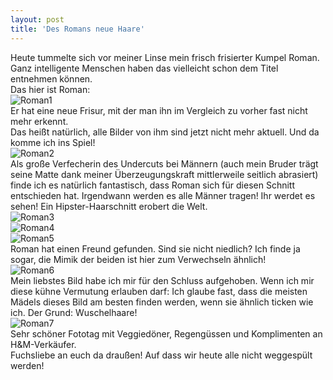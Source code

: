 ```yaml
---
layout: post
title: 'Des Romans neue Haare'
---
```


Heute tummelte sich vor meiner Linse mein frisch frisierter Kumpel Roman. Ganz intelligente Menschen haben das vielleicht schon dem Titel entnehmen können.  
Das hier ist Roman:  
![Roman1](https://farm4.staticflickr.com/3768/13333798414_9123d26c29_c.jpg)  
Er hat eine neue Frisur, mit der man ihn im Vergleich zu vorher fast nicht mehr erkennt.  
Das heißt natürlich, alle Bilder von ihm sind jetzt nicht mehr aktuell. Und da komme ich ins Spiel!  
![Roman2](https://farm4.staticflickr.com/3766/13333418715_8fcdbd2cfb_c.jpg)  
Als große Verfecherin des Undercuts bei Männern (auch mein Bruder trägt seine Matte dank meiner Überzeugungskraft mittlerweile seitlich abrasiert) finde ich es natürlich fantastisch, dass Roman sich für diesen Schnitt entschieden hat. Irgendwann werden es alle Männer tragen! Ihr werdet es sehen! Ein Hipster-Haarschnitt erobert die Welt.  
![Roman3](https://farm3.staticflickr.com/2869/13333555343_218d78223b_c.jpg)  
![Roman4](https://farm3.staticflickr.com/2818/13333412045_9d8f2d92e6_c.jpg)  
![Roman5](https://farm8.staticflickr.com/7199/13333800574_6bd9f31884_c.jpg)  
Roman hat einen Freund gefunden. Sind sie nicht niedlich? Ich finde ja sogar, die Mimik der beiden ist hier zum Verwechseln ähnlich!  
![Roman6](https://farm8.staticflickr.com/7349/13333416495_ab53c21855_c.jpg)  
Mein liebstes Bild habe ich mir für den Schluss aufgehoben. Wenn ich mir diese kühne Vermutung erlauben darf: Ich glaube fast, dass die meisten Mädels dieses Bild am besten finden werden, wenn sie ähnlich ticken wie ich. Der Grund: Wuschelhaare!  
![Roman7](https://farm8.staticflickr.com/7305/13333413665_e5403df3ca_c.jpg)  
Sehr schöner Fototag mit Veggiedöner, Regengüssen und Komplimenten an H&M-Verkäufer.  
Fuchsliebe an euch da draußen! Auf dass wir heute alle nicht weggespült werden!
